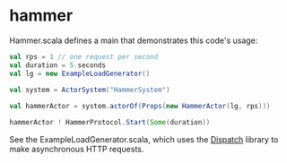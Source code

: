 hammer
======

Hammer.scala defines a main that demonstrates this code's usage:

```scala
val rps = 1 // one request per second
val duration = 5.seconds
val lg = new ExampleLoadGenerator()

val system = ActorSystem("HammerSystem")
    
val hammerActor = system.actorOf(Props(new HammerActor(lg, rps)))

hammerActor ! HammerProtocol.Start(Some(duration))
```

See the ExampleLoadGenerator.scala, which uses the
[Dispatch](http://dispatch.databinder.net/Dispatch.html) library to make asynchronous
HTTP requests.
